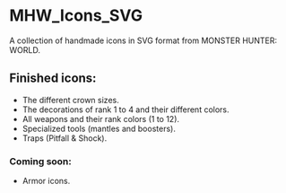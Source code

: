 # MHW_Icons_SVG
A collection of handmade icons in SVG format from MONSTER HUNTER: WORLD.

## Finished icons:
- The different crown sizes.
- The decorations of rank 1 to 4 and their different colors.
- All weapons and their rank colors (1 to 12).
- Specialized tools (mantles and boosters).
- Traps (Pitfall & Shock).

### Coming soon:
- Armor icons.
